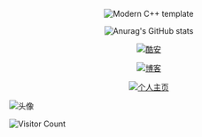 <div id="title" align=center>

![Modern C++ template][github-sub-title:img]

![Anurag's GitHub stats](https://github-readme-stats.vercel.app/api?username=GUIQI008&show_icons=true&theme=radical)

[![酷安](https://img.shields.io/badge/酷安-kinmokusei-yello)](http://www.coolapk.com/u/22093725)


[![博客](https://img.shields.io/badge/博客-kinmokusei-blue)](http://blog.kinmokusei.cyou)


[![个人主页](https://img.shields.io/badge/主页-kinmokusei-white)](http://kinmokusei.cyou)

</div>

![头像](image/IMG_2456.png)

![Visitor Count](https://profile-counter.glitch.me/GUIQI008/count.svg)

[github-sub-title:img]: https://readme-typing-svg.herokuapp.com?font=Segoe+Script&center=true&lines=Kinmokusei
